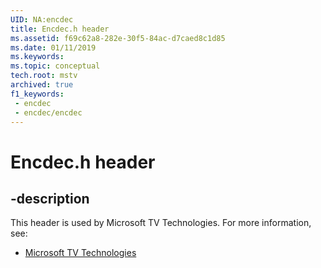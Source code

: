 ```yaml
---
UID: NA:encdec
title: Encdec.h header
ms.assetid: f69c62a8-282e-30f5-84ac-d7caed8c1d85
ms.date: 01/11/2019
ms.keywords: 
ms.topic: conceptual
tech.root: mstv
archived: true
f1_keywords:
 - encdec
 - encdec/encdec
---
```


# Encdec.h header


## -description

This header is used by Microsoft TV Technologies. For more information, see:

- [Microsoft TV Technologies](/previous-versions/windows/desktop/mstv/microsoft-tv-technologies-portal)

